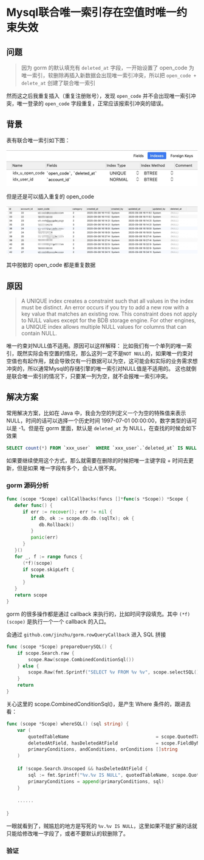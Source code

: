 # Mysql联合唯一索引存在空值时唯一约束失效

## 问题

> 因为 gorm 的默认填充有 `deleted_at` 字段，一开始设置了 open\_code 为唯一索引，软删除再插入新数据会出现唯一索引冲突，所以把 `open_code + delete_at` 创建了联合唯一索引

然而这之后我重复插入（重复注册账号），发现 `open_code` 并不会出现唯一索引冲突，唯一登录的 `open_code` 字段重复，正常应该报索引冲突的错误。

## 背景

表有联合唯一索引如下图：

![](../.gitbook/assets/image%20%281%29.png)

但是还是可以插入重复的 open\_code

![](../.gitbook/assets/image.png)

其中脱敏的 open\_code 都是重复数据

## 原因

> A UNIQUE index creates a constraint such that all values in the index must be distinct. An error occurs if you try to add a new row with a key value that matches an existing row. This constraint does not apply to NULL values except for the BDB storage engine. For other engines, a UNIQUE index allows multiple NULL values for columns that can contain NULL.

唯一约束对NULL值不适用。原因可以这样解释： 比如我们有一个单列的唯一索引，既然实际会有空置的情况，那么这列一定不是`NOT NULL`的，如果唯一约束对空值也有起作用，就会导致仅有一行数据可以为空，这可能会和实际的业务需求想冲突的，所以通常Mysql的存储引擎的唯一索引对NULL值是不适用的。 这也就倒是联合唯一索引的情况下，只要某一列为空，就不会报唯一索引冲突。

## 解决方案

常用解决方案，比如在 Java 中，我会为空的列定义一个为空的特殊值来表示 NULL，时间的话可以选择一个历史时间 1997-07-01 00:00:00，数字类型的话可以是 -1。但是在 gorm 里面，默认是 `deleted_at` 为 NULL，在查找的时候会如下效果

```sql
SELECT count(*) FROM `xxx_user`  WHERE `xxx_user`.`deleted_at` IS NULL 
```

 如果要继续使用这个方式，那么就需要在删除的时候把唯一主键字段 +  时间去更新，但是如果 唯一字段有多个，会让人很不爽。

### gorm 源码分析

```go
func (scope *Scope) callCallbacks(funcs []*func(s *Scope)) *Scope {
   defer func() {
      if err := recover(); err != nil {
         if db, ok := scope.db.db.(sqlTx); ok {
            db.Rollback()
         }
         panic(err)
      }
   }()
   for _, f := range funcs {
      (*f)(scope)
      if scope.skipLeft {
         break
      }
   }
   return scope
}
```

 gorm 的很多操作都是通过 callback 来执行的，比如时间字段填充。其中 `(*f)(scope)` 是执行一个一个 callback 的入口。

会通过 `github.com/jinzhu/gorm.rowQueryCallback` 进入 SQL 拼接

```go
func (scope *Scope) prepareQuerySQL() {
	if scope.Search.raw {
		scope.Raw(scope.CombinedConditionSql())
	} else {
		scope.Raw(fmt.Sprintf("SELECT %v FROM %v %v", scope.selectSQL(), scope.QuotedTableName(), scope.CombinedConditionSql()))
	}
	return
}
```

 关心这里的 scope.CombinedConditionSql\(\)，是产生 Where 条件的，跟进去看：

```go
func (scope *Scope) whereSQL() (sql string) {
	var (
		quotedTableName                                = scope.QuotedTableName()
		deletedAtField, hasDeletedAtField              = scope.FieldByName("DeletedAt")
		primaryConditions, andConditions, orConditions []string
	)

	if !scope.Search.Unscoped && hasDeletedAtField {
		sql := fmt.Sprintf("%v.%v IS NULL", quotedTableName, scope.Quote(deletedAtField.DBName))
		primaryConditions = append(primaryConditions, sql)
	}
	
	......
	
}
```

 一眼就看到了，贼尴尬的地方是写死的 `%v.%v IS NULL`，这里如果不能扩展的话就只能给修改唯一字段了，或者不要默认的软删除了。

### 验证











